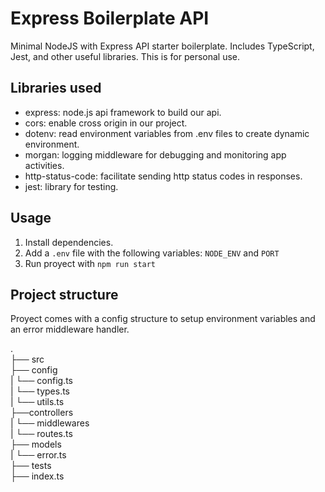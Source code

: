 # Express Boilerplate API

Minimal NodeJS with Express API starter boilerplate. Includes TypeScript, Jest, and other useful libraries. This is for personal use.

## Libraries used

- express: node.js api framework to build our api.
- cors: enable cross origin in our project.
- dotenv: read environment variables from .env files to create dynamic environment.
- morgan: logging middleware for debugging and monitoring app activities.
- http-status-code: facilitate sending http status codes in responses.
- jest: library for testing.

## Usage

1. Install dependencies.
2. Add a `.env` file with the following variables: `NODE_ENV` and `PORT`
3. Run proyect with `npm run start`

## Project structure

Proyect comes with a config structure to setup environment variables and an error middleware handler.

.  
├── src  
├── config  
|  └── config.ts  
|  └── types.ts  
|  └── utils.ts  
├──controllers  
|  └── middlewares  
|  └── routes.ts  
├── models  
|   └── error.ts  
├── tests  
├── index.ts  

